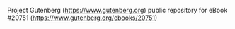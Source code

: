 Project Gutenberg (https://www.gutenberg.org) public repository for eBook #20751 (https://www.gutenberg.org/ebooks/20751)
